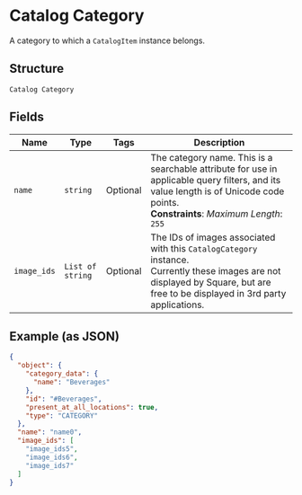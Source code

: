 
# Catalog Category

A category to which a `CatalogItem` instance belongs.

## Structure

`Catalog Category`

## Fields

| Name | Type | Tags | Description |
|  --- | --- | --- | --- |
| `name` | `string` | Optional | The category name. This is a searchable attribute for use in applicable query filters, and its value length is of Unicode code points.<br>**Constraints**: *Maximum Length*: `255` |
| `image_ids` | `List of string` | Optional | The IDs of images associated with this `CatalogCategory` instance.<br>Currently these images are not displayed by Square, but are free to be displayed in 3rd party applications. |

## Example (as JSON)

```json
{
  "object": {
    "category_data": {
      "name": "Beverages"
    },
    "id": "#Beverages",
    "present_at_all_locations": true,
    "type": "CATEGORY"
  },
  "name": "name0",
  "image_ids": [
    "image_ids5",
    "image_ids6",
    "image_ids7"
  ]
}
```

